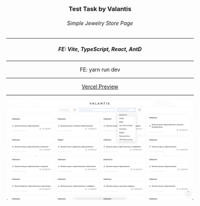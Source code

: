 <h3 align="center">Test Task by Valantis</h3>
<h6 align="center">Simple Jewelry Store Page</h3>
<hr/>
<h5 align="center">FE: Vite, TypeScript, React, AntD<br/></h5> 
<hr/>
<div align="center">FE: yarn run dev</div>
<hr/>
<div align="center"><a href="test-valantis-sigma.vercel.app">Vercel Preview</a> 
</div>
<hr>
<div align="center"><img src="preview.png" width='500'></div>